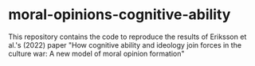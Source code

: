 # moral-opinions-cognitive-ability
This repository contains the code to reproduce the results of Eriksson et al.'s (2022) paper "How cognitive ability and ideology join forces in the culture war: A new model of moral opinion formation"
